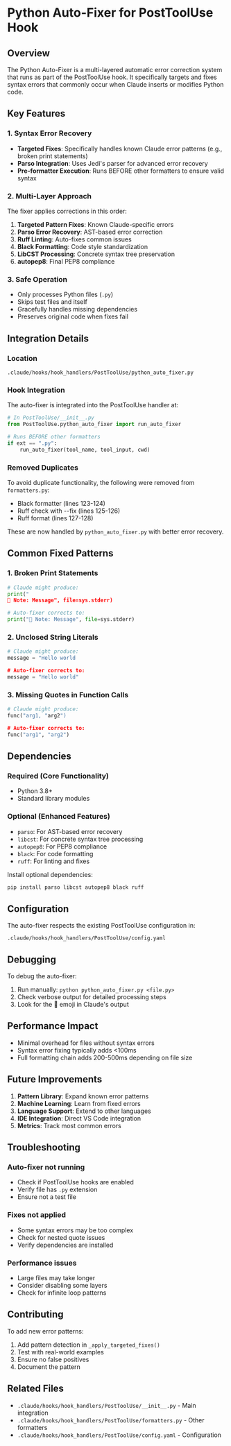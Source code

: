 # Python Auto-Fixer for PostToolUse Hook

## Overview

The Python Auto-Fixer is a multi-layered automatic error correction system that runs as part of the PostToolUse hook. It specifically targets and fixes syntax errors that commonly occur when Claude inserts or modifies Python code.

## Key Features

### 1. Syntax Error Recovery
- **Targeted Fixes**: Specifically handles known Claude error patterns (e.g., broken print statements)
- **Parso Integration**: Uses Jedi's parser for advanced error recovery
- **Pre-formatter Execution**: Runs BEFORE other formatters to ensure valid syntax

### 2. Multi-Layer Approach
The fixer applies corrections in this order:
1. **Targeted Pattern Fixes**: Known Claude-specific errors
2. **Parso Error Recovery**: AST-based error correction
3. **Ruff Linting**: Auto-fixes common issues
4. **Black Formatting**: Code style standardization
5. **LibCST Processing**: Concrete syntax tree preservation
6. **autopep8**: Final PEP8 compliance

### 3. Safe Operation
- Only processes Python files (`.py`)
- Skips test files and itself
- Gracefully handles missing dependencies
- Preserves original code when fixes fail

## Integration Details

### Location
```
.claude/hooks/hook_handlers/PostToolUse/python_auto_fixer.py
```

### Hook Integration
The auto-fixer is integrated into the PostToolUse handler at:
```python
# In PostToolUse/__init__.py
from PostToolUse.python_auto_fixer import run_auto_fixer

# Runs BEFORE other formatters
if ext == ".py":
    run_auto_fixer(tool_name, tool_input, cwd)
```

### Removed Duplicates
To avoid duplicate functionality, the following were removed from `formatters.py`:
- Black formatter (lines 123-124)
- Ruff check with --fix (lines 125-126)
- Ruff format (lines 127-128)

These are now handled by `python_auto_fixer.py` with better error recovery.

## Common Fixed Patterns

### 1. Broken Print Statements
```python
# Claude might produce:
print("
📝 Note: Message", file=sys.stderr)

# Auto-fixer corrects to:
print("📝 Note: Message", file=sys.stderr)
```

### 2. Unclosed String Literals
```python
# Claude might produce:
message = "Hello world

# Auto-fixer corrects to:
message = "Hello world"
```

### 3. Missing Quotes in Function Calls
```python
# Claude might produce:
func("arg1, "arg2")

# Auto-fixer corrects to:
func("arg1", "arg2")
```

## Dependencies

### Required (Core Functionality)
- Python 3.8+
- Standard library modules

### Optional (Enhanced Features)
- `parso`: For AST-based error recovery
- `libcst`: For concrete syntax tree processing
- `autopep8`: For PEP8 compliance
- `black`: For code formatting
- `ruff`: For linting and fixes

Install optional dependencies:
```bash
pip install parso libcst autopep8 black ruff
```

## Configuration

The auto-fixer respects the existing PostToolUse configuration in:
```
.claude/hooks/hook_handlers/PostToolUse/config.yaml
```

## Debugging

To debug the auto-fixer:
1. Run manually: `python python_auto_fixer.py <file.py>`
2. Check verbose output for detailed processing steps
3. Look for the 🔧 emoji in Claude's output

## Performance Impact

- Minimal overhead for files without syntax errors
- Syntax error fixing typically adds <100ms
- Full formatting chain adds 200-500ms depending on file size

## Future Improvements

1. **Pattern Library**: Expand known error patterns
2. **Machine Learning**: Learn from fixed errors
3. **Language Support**: Extend to other languages
4. **IDE Integration**: Direct VS Code integration
5. **Metrics**: Track most common errors

## Troubleshooting

### Auto-fixer not running
- Check if PostToolUse hooks are enabled
- Verify file has `.py` extension
- Ensure not a test file

### Fixes not applied
- Some syntax errors may be too complex
- Check for nested quote issues
- Verify dependencies are installed

### Performance issues
- Large files may take longer
- Consider disabling some layers
- Check for infinite loop patterns

## Contributing

To add new error patterns:
1. Add pattern detection in `_apply_targeted_fixes()`
2. Test with real-world examples
3. Ensure no false positives
4. Document the pattern

## Related Files

- `.claude/hooks/hook_handlers/PostToolUse/__init__.py` - Main integration
- `.claude/hooks/hook_handlers/PostToolUse/formatters.py` - Other formatters
- `.claude/hooks/hook_handlers/PostToolUse/config.yaml` - Configuration